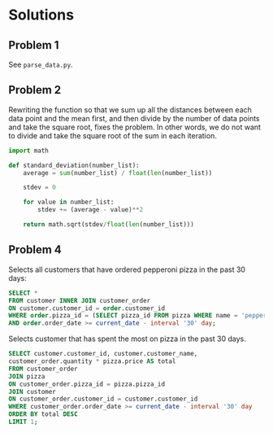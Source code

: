 # Solutions

## Problem 1

See `parse_data.py`.

## Problem 2

Rewriting the function so that we sum up all the distances between each data
point and the mean first, and then divide by the number of data points and
take the square root, fixes the problem. In other words, we do not want to
divide and take the square root of the sum in each iteration.

```py
import math

def standard_deviation(number_list):
    average = sum(number_list) / float(len(number_list))

    stdev = 0

    for value in number_list:
        stdev += (average - value)**2

    return math.sqrt(stdev/float(len(number_list)))
```

## Problem 4

Selects all customers that have ordered pepperoni pizza in the past 30 days:

```sql
SELECT *
FROM customer INNER JOIN customer_order
ON customer.customer_id = order.customer_id
WHERE order.pizza_id = (SELECT pizza_id FROM pizza WHERE name = 'pepperoni')
AND order.order_date >= current_date - interval '30' day;
```

Selects customer that has spent the most on pizza in the past 30 days.

```sql
SELECT customer.customer_id, customer.customer_name,
customer_order.quantity * pizza.price AS total
FROM customer_order
JOIN pizza
ON customer_order.pizza_id = pizza.pizza_id
JOIN customer
ON customer_order.customer_id = customer.customer_id
WHERE customer_order.order_date >= current_date - interval '30' day
ORDER BY total DESC
LIMIT 1;
```
